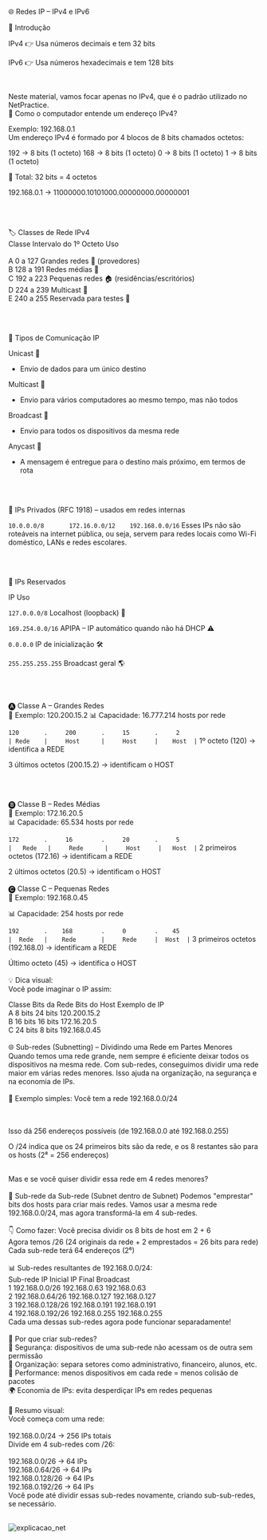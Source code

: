 🌐 Redes IP – IPv4 e IPv6

📌 Introdução

IPv4 👉 Usa números decimais e tem 32 bits

IPv6 👉 Usa números hexadecimais e tem 128 bits

<br>

Neste material, vamos focar apenas no IPv4, que é o padrão utilizado no NetPractice.
<br>
🧠 Como o computador entende um endereço IPv4?

Exemplo: 192.168.0.1
<br>
Um endereço IPv4 é formado por 4 blocos de 8 bits chamados octetos:

192 → 8 bits (1 octeto)
168 → 8 bits (1 octeto)
  0 → 8 bits (1 octeto)
  1 → 8 bits (1 octeto)
  
🔢 Total: 32 bits = 4 octetos


192.168.0.1 → 11000000.10101000.00000000.00000001


<br>
<br>

🏷️ Classes de Rede IPv4
<br>
Classe	Intervalo do 1º Octeto	Uso
<br>
<br>
A	0 a 127	Grandes redes 🏢 (provedores)<br>
B	128 a 191	Redes médias 🏫<br>
C	192 a 223	Pequenas redes 🏠 (residências/escritórios)<br>
D	224 a 239	Multicast 📡<br>
E	240 a 255	Reservada para testes 🧪<br>


<br>
<br>

📡 Tipos de Comunicação IP

Unicast 🧍

 - Envio de dados para um único destino

Multicast 👥

 - Envio para vários computadores ao mesmo tempo, mas não todos

Broadcast 📢

 - Envio para todos os dispositivos da mesma rede

Anycast 📍

 - A mensagem é entregue para o destino mais próximo, em termos de rota


<br>
<br>


🔐 IPs Privados (RFC 1918) – usados em redes internas

`10.0.0.0/8      
172.16.0.0/12   
192.168.0.0/16`
Esses IPs não são roteáveis na internet pública, ou seja, servem para redes locais como Wi-Fi doméstico, LANs e redes escolares.


<br>
<br>


🚫 IPs Reservados

IP	Uso

`127.0.0.0/8`	Localhost (loopback) 🔁

`169.254.0.0/16`	APIPA – IP automático quando não há DHCP ⚠️

`0.0.0.0`	IP de inicialização 🛠️

`255.255.255.255`	Broadcast geral 🌎


<br>
<br>

🅐 Classe A – Grandes Redes
<br>
📌 Exemplo: 120.200.15.2
📊 Capacidade: 16.777.214 hosts por rede

`120       .     200       .     15       .     2`<br>
`| Rede    |     Host      |     Host     |    Host  |`
1º octeto (120) → identifica a REDE

3 últimos octetos (200.15.2) → identificam o HOST

<br>
<br>

🅑 Classe B – Redes Médias
<br>
📌 Exemplo: 172.16.20.5<br>
📊 Capacidade: 65.534 hosts por rede
<br>

`172       .     16        .     20       .     5`<br>
`|   Rede   |     Rede      |     Host     |   Host  |`
2 primeiros octetos (172.16) → identificam a REDE

2 últimos octetos (20.5) → identificam o HOST
<br>
<br>
🅒 Classe C – Pequenas Redes
<br>
📌 Exemplo: 192.168.0.45

📊 Capacidade: 254 hosts por rede


`192       .    168        .     0        .    45`<br>
`|  Rede   |    Rede       |     Rede     |  Host  |`
3 primeiros octetos (192.168.0) → identificam a REDE

Último octeto (45) → identifica o HOST
<br>
<br>
💡 Dica visual:
<br>
Você pode imaginar o IP assim:

Classe	Bits da Rede	Bits do Host	Exemplo de IP<br>
A	8 bits	24 bits	120.200.15.2<br>
B	16 bits	16 bits	172.16.20.5<br>
C	24 bits	8 bits	192.168.0.45
<br>
<br>
🌐 Sub-redes (Subnetting) – Dividindo uma Rede em Partes Menores
Quando temos uma rede grande, nem sempre é eficiente deixar todos os dispositivos na mesma rede. Com sub-redes, conseguimos dividir uma rede maior em várias redes menores. Isso ajuda na organização, na segurança e na economia de IPs.
<br>
<br>
🧠 Exemplo simples:
Você tem a rede 192.168.0.0/24

<br>
<br>
Isso dá 256 endereços possíveis (de 192.168.0.0 até 192.168.0.255)
<br>

O /24 indica que os 24 primeiros bits são da rede, e os 8 restantes são para os hosts (2⁸ = 256 endereços)

<br>
Mas e se você quiser dividir essa rede em 4 redes menores?

<br>
<br>
🔪 Sub-rede da Sub-rede (Subnet dentro de Subnet)
Podemos "emprestar" bits dos hosts para criar mais redes. Vamos usar a mesma rede 192.168.0.0/24, mas agora transformá-la em 4 sub-redes.

<br>
<br>
👇 Como fazer:
Você precisa dividir os 8 bits de host em 2 + 6

<br>
Agora temos /26 (24 originais da rede + 2 emprestados = 26 bits para rede)

<br>
Cada sub-rede terá 64 endereços (2⁶)

<br>
<br>
📊 Sub-redes resultantes de 192.168.0.0/24:
<br>
Sub-rede	IP Inicial	IP Final	Broadcast
<br>
1	192.168.0.0/26	192.168.0.63	192.168.0.63
<br>
2	192.168.0.64/26	192.168.0.127	192.168.0.127
<br>
3	192.168.0.128/26	192.168.0.191	192.168.0.191
<br>
4	192.168.0.192/26	192.168.0.255	192.168.0.255
<br>
Cada uma dessas sub-redes agora pode funcionar separadamente!

<br>
<br>
🧩 Por que criar sub-redes?
<br>
🔐 Segurança: dispositivos de uma sub-rede não acessam os de outra sem permissão

<br>
📶 Organização: separa setores como administrativo, financeiro, alunos, etc.

<br>
🚀 Performance: menos dispositivos em cada rede = menos colisão de pacotes

<br>
🌍 Economia de IPs: evita desperdiçar IPs em redes pequenas

<br>
<br>
🔄 Resumo visual:
<br>
Você começa com uma rede:

<br>
<br>
192.168.0.0/24  →  256 IPs totais
<br>
Divide em 4 sub-redes com /26:

<br>
<br>
192.168.0.0/26   →  64 IPs
<br>
192.168.0.64/26  →  64 IPs
<br>
192.168.0.128/26 →  64 IPs
<br>
192.168.0.192/26 →  64 IPs
<br>
Você pode até dividir essas sub-redes novamente, criando sub-sub-redes, se necessário.

<br>
<br>

![explicacao_net](https://github.com/user-attachments/assets/46a32cbd-7908-4f7b-b6c1-6a2ceece22e7)

